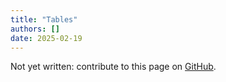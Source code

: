 ```yaml
---
title: "Tables"
authors: []
date: 2025-02-19
---
```


Not yet written: contribute to this page on [GitHub](https://github.com/Diminim/love-cookbook).
